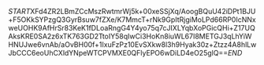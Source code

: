$START$XFd4ZR2LBmZCcMszRwtmrWj5k+00xeSSjXq/AoogBQuU42iDPt1BJU+F5OKkSYPzgQ3GyrBsuw7fZXe/K7MmcT+rNk9GpItRjgiMoLPd66RP0IcNNxweUOHK9AfHrSr83KeK1fDLoaRngG4Y4yo75q7cJIXLYqbXoPGicQHi+Z17UQAksKRE0SA2z6xTK763GD2TtoIY58qIwCi3HoKn8iuWL67I8METGJ3qLhYiWHNUJwe6vnAb/aOvBH00f+1IxuFzPz10EvSXkw8l3h9Hyak30z+Ztzz4A8hlLwJbCCC6eoUhCXldYNpeWTCPVMXE0QFlyEPO6wDiLD4eO25glQ==$END$